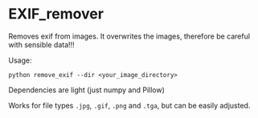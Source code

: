# EXIF_remover

Removes exif from images. It overwrites the images, therefore be careful with sensible data!!!

Usage:

`python remove_exif --dir <your_image_directory>`

Dependencies are light (just numpy and Pillow)

Works for file types `.jpg`, `.gif`, `.png` and `.tga`, but can be easily adjusted.
